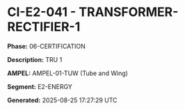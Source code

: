 # CI-E2-041 - TRANSFORMER-RECTIFIER-1

**Phase:** 06-CERTIFICATION

**Description:** TRU 1

**AMPEL:** AMPEL-01-TUW (Tube and Wing)

**Segment:** E2-ENERGY

**Generated:** 2025-08-25 17:27:29 UTC
